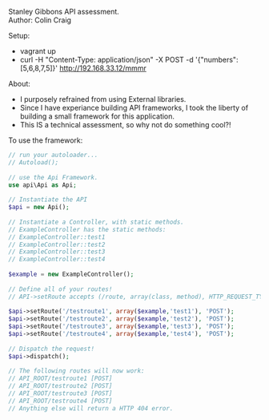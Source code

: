 Stanley Gibbons API assessment.  
Author: Colin Craig
  
Setup:
- vagrant up
- curl -H "Content-Type: application/json" -X POST -d '{"numbers":[5,6,8,7,5]}' http://192.168.33.12/mmmr

About:
- I purposely refrained from using External libraries.
- Since I have experiance building API frameworks, I took the liberty of building a small framework for this application.
- This IS a technical assessment, so why not do something cool?!

To use the framework:  
```php
// run your autoloader...  
// Autoload();  
  
// use the Api Framework.  
use api\Api as Api;  
  
// Instantiate the API  
$api = new Api();  
  
// Instantiate a Controller, with static methods.  
// ExampleController has the static methods:  
// ExampleController::test1  
// ExampleController::test2  
// ExampleController::test3  
// ExampleController::test4  
  
$example = new ExampleController();  
  
// Define all of your routes!  
// API->setRoute accepts (/route, array(class, method), HTTP_REQUEST_TYPE)  
  
$api->setRoute('/testroute1', array($example,'test1'), 'POST');  
$api->setRoute('/testroute2', array($example,'test2'), 'POST');  
$api->setRoute('/testroute3', array($example,'test3'), 'POST');  
$api->setRoute('/testroute4', array($example,'test4'), 'POST');  
  
// Dispatch the request!  
$api->dispatch();  
  
// The following routes will now work:  
// API_ROOT/testroute1 [POST]  
// API_ROOT/testroute2 [POST]  
// API_ROOT/testroute3 [POST]  
// API_ROOT/testroute4 [POST]  
// Anything else will return a HTTP 404 error.  
```